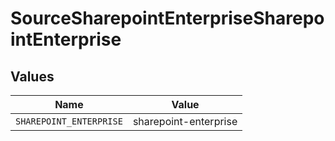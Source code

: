 # SourceSharepointEnterpriseSharepointEnterprise


## Values

| Name                    | Value                   |
| ----------------------- | ----------------------- |
| `SHAREPOINT_ENTERPRISE` | sharepoint-enterprise   |